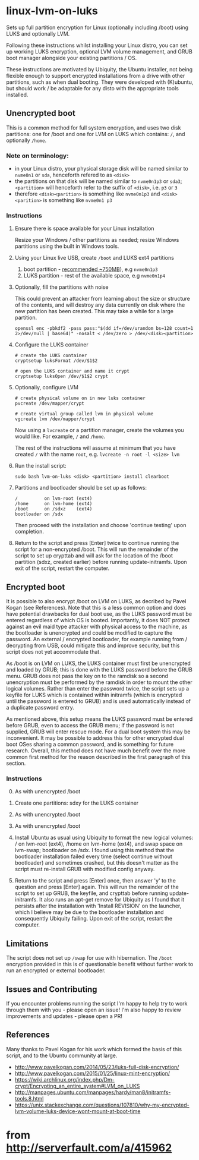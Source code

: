 # linux-lvm-on-luks

Sets up full partition encryption for Linux (optionally including /boot) using LUKS and optionally LVM.

Following these instructions whilst installing your Linux distro, you can set up working LUKS encryption, optional LVM volume management, and GRUB boot manager alongside your existing partitions / OS.

These instructions are motivated by Ubiquity, the Ubuntu installer, not being flexible enough to support encrypted installations from a drive with other partitions, such as when dual booting. They were developed with (K)ubuntu, but should work / be adaptable for any disto with the appropriate tools installed.

## Unencrypted boot

This is a common method for full system encryption, and uses two disk partitions: one for /boot and one for LVM on LUKS which contains: `/`, and optionally `/home`.

### Note on terminology:

* in your Linux distro, your physical storage disk will be named similar to `nvme0n1` or `sda`, henceforth refered to as `<disk>`
* the partitions on that disk will be named similar to `nvme0n1p3` or `sda3`; `<partition>` will henceforth refer to the suffix of `<disk>`, i.e. `p3` or `3`
* therefore `<disk><parition>` is something like `nvme0n1p3` and `<disk> <parition>` is something like `nvme0n1 p3`

### Instructions

1. Ensure there is space available for your Linux installation

    Resize your Windows / other partitions as needed; resize Windows partitions using the built in Windows tools.

1. Using your Linux live USB, create `/boot` and LUKS ext4 partitions

    1. boot partition - [recommended ~750MB](https://github.com/rdkr/lvm-on-luks/issues/4)), e.g `nvme0n1p3` 
    1. LUKS partition  - rest of the available space, e.g `nvme0n1p4`

1. Optionally, fill the partitions with noise

    This could prevent an attacker from learning about the size or structure of the contents, and will destroy any data currently on disk where the new partition has been created. This may take a while for a large partition.
    
    ```
    openssl enc -pbkdf2 -pass pass:"$(dd if=/dev/urandom bs=128 count=1 2>/dev/null | base64)" -nosalt < /dev/zero > /dev/<disk><partition>
    ```

1. Configure the LUKS container

    ```
    # create the LUKS container
    cryptsetup luksFormat /dev/$1$2

    # open the LUKS container and name it crypt
    cryptsetup luksOpen /dev/$1$2 crypt
    ```

1. Optionally, configure LVM

    ```
    # create physical volume on in new luks container
    pvcreate /dev/mapper/crypt

    # create virtual group called lvm in physical volume
    vgcreate lvm /dev/mapper/crypt
    ```

    Now using a `lvcreate` or a partition manager, create the volumes you would like. For example, `/` and `/home`.
    
    The rest of the instructions will assume at minimum that you have created `/` with the name `root`, e.g. `lvcreate -n root -l <size> lvm` 

3. Run the install script:

    ```
    sudo bash lvm-on-luks <disk> <partition> install clearboot
    ```
    
4. Partitions and bootloader should be set up as follows:

    ```
    /          on lvm-root (ext4)
    /home      on lvm-home (ext4)
    /boot      on /sdxz    (ext4)
    bootloader on /sdx
    ```

    Then proceed with the installation and choose 'continue testing' upon completion.

5. Return to the script and press [Enter] twice to continue running the script for a non-encrypted /boot. This will run the remainder of the script to set up crypttab and will ask for the location of the /boot partition (sdxz, created earlier) before running update-initramfs. Upon exit of the script, restart the computer.

## Encrypted boot

It is possible to also encrypt /boot on LVM on LUKS, as decribed by Pavel Kogan (see References). Note that this is a less common option and does have potential drawbacks for dual boot use, as the LUKS password must be entered regardless of which OS is booted. Importantly, it does NOT protect against an evil maid type attacker with physical access to the machine, as the bootloader is unencrypted and could be modified to capture the password. An external / encrypted bootloader, for example running from / decrypting from USB, could mitigate this and improve security, but this script does not yet accommodate that.

As /boot is on LVM on LUKS, the LUKS container must first be unencrypted and loaded by GRUB; this is done with the LUKS password before the GRUB menu. GRUB does not pass the key on to the ramdisk so a second unencryption must be performed by the ramdisk in order to mount the other logical volumes. Rather than enter the password twice, the script sets up a keyfile for LUKS which is contained within initramfs (which is encrypted until the password is entered to GRUB) and is used automatically instead of a duplicate password entry.

As mentioned above, this setup means the LUKS password must be entered before GRUB, even to access the GRUB menu; if the password is not supplied, GRUB will enter rescue mode. For a dual boot system this may be inconvenient. It may be possible to address this for other encrypted dual boot OSes sharing a common password, and is something for future research. Overall, this method does not have much benefit over the more common first method for the reason described in the first paragraph of this section.

### Instructions

0. As with unencrypted /boot

1. Create one partitions: sdxy for the LUKS container

2. As with unencrypted /boot

3. As with unencrypted /boot
    
4. Install Ubuntu as usual using Ubiquity to format the new logical volumes: / on lvm-root (ext4), /home on lvm-home (ext4), and swap space on lvm-swap; bootloader on /sdx.  I found using this method that the bootloader installation failed every time (select continue without bootloader) and sometimes crashed, but this doesn't matter as the script must re-install GRUB with modified config anyway. 

5. Return to the script and press [Enter] once, then answer 'y' to the question and press [Enter] again. This will run the remainder of the script to set up GRUB, the keyfile, and crypttab before running update-initramfs. It also runs an apt-get remove for Ubiquity as I found that it persists after the installation with 'Install REVISION' on the launcher, which I believe may be due to the bootloader installation and consequently Ubiquity failing. Upon exit of the script, restart the computer.

## Limitations

The script does not set up `/swap` for use with hibernation. The `/boot` encryption provided in this is of questionable benefit without further work to run an encrypted or external bootloader.

## Issues and Contributing

If you encounter problems running the script I'm happy to help try to work through them with you - please open an issue! I'm also happy to review improvements and updates - please open a PR!

## References

Many thanks to Pavel Kogan for his work which formed the basis of this script, and to the Ubuntu community at large.

* http://www.pavelkogan.com/2014/05/23/luks-full-disk-encryption/
* http://www.pavelkogan.com/2015/01/25/linux-mint-encryption/
* https://wiki.archlinux.org/index.php/Dm-crypt/Encrypting_an_entire_system#LVM_on_LUKS
* http://manpages.ubuntu.com/manpages/hardy/man8/initramfs-tools.8.html
* https://unix.stackexchange.com/questions/107810/why-my-encrypted-lvm-volume-luks-device-wont-mount-at-boot-time

 # from http://serverfault.com/a/415962